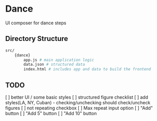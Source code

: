 # Dance

UI composer for dance steps

## Directory Structure

```bash
src/
    {dance}
        app.js # main application logic
        data.json # structured data
        index.html # includes app and data to build the frontend
```

## TODO

[ ] better UI / some basic styles
[ ] structured figure checklist
[ ] add styles(LA, NY, Cuban) - checking/unchecking should check/uncheck figures
[ ] not repeating checkbox
[ ] Max repeat input option
[ ] "Add" button
[ ] "Add 5" button
[ ] "Add 10" button